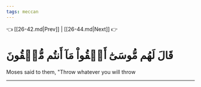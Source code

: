 ```yaml
---
tags: meccan
---
```


👈 [[26-42.md|Prev]] | [[26-44.md|Next]] 👉

# قَالَ لَهُم مُّوسَىٰٓ أَلۡقُواْ مَآ أَنتُم مُّلۡقُونَ

Moses said to them, "Throw whatever you will throw

---


